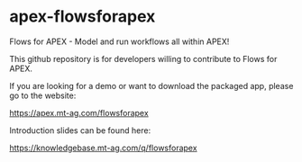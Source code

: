 # apex-flowsforapex
Flows for APEX - Model and run workflows all within APEX!

This github repository is for developers willing to contribute to Flows for APEX.

If you are looking for a demo or want to download the packaged app, please go to the website: 

https://apex.mt-ag.com/flowsforapex

Introduction slides can be found here:

https://knowledgebase.mt-ag.com/q/flowsforapex
